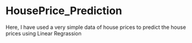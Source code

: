 # HousePrice_Prediction
Here, I have used a very simple data of house prices to predict the house prices using Linear Regrassion
